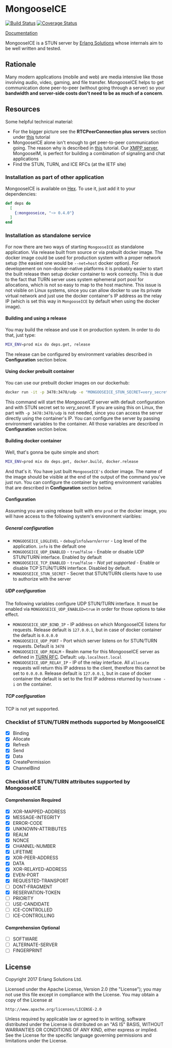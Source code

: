 # MongooseICE

[![Build Status][BUILD BADGE]][BUILD LINK]
[![Coverage Status][COVERAGE BADGE]][COVERAGE LINK]

[Documentation](https://hexdocs.pm/mongooseice/0.4.0)

MongooseICE is a STUN server by [Erlang Solutions][OUR SITE] whose internals aim to be well written and tested.

## Rationale

Many modern applications (mobile and web) are media intensive like those involving audio, video, gaming, and file transfer.
MongooseICE helps to get communication done peer-to-peer (without going through a server) so your **bandwidth and server-side costs don't need to be as much of a concern**.

## Resources

Some helpful technical material:

* For the bigger picture see the **RTCPeerConnection plus servers** section under [this][OVERVIEW] tutorial
* MongooseICE alone isn't enough to get peer-to-peer communication going.
The reason why is described in [this][SIGNALING] tutorial.
Our [XMPP server][MONGOOSE], MongooseIM, is perfect for building a combination of signaling and chat applications
* Find the STUN, TURN, and ICE RFCs (at the IETF site)

### Installation as part of other application

MongooseICE is available on [Hex](https://hex.pm/packages/mongooseice). To use it, just add it to your dependencies:

```elixir
def deps do
  [
    {:mongooseice, "~> 0.4.0"}
  ]
end
```

### Installation as standalone service

For now there are two ways of starting `MongooseICE` as standalone application. Via release built from
source or via prebuilt docker image. The docker image could be used for production system with a proper
network setup (the easiest one would be `--net=host` docker option). For developement on non-docker-native platforms
it is probably easier to start the built release then setup docker container to work correctly.
This is due to the fact that TURN server uses system ephemeral port pool for allocations, which is
not so easy to map to the host machine. This issue is not visible on Linux systems, since you
can allow docker to use its private virtual network and just use the docker container's IP address
as the relay IP (which is set this way in `MongooseICE` by default when using the docker image).

#### Building and using a release

You may build the release and use it on production system. In order to do that, just type:

```bash
MIX_ENV=prod mix do deps.get, release
```

The release can be configured by environment variables described in **Configuration** section below.

#### Using docker prebuilt container

You can use our prebuilt docker images on our dockerhub:

```bash
docker run -it -p 3478:3478/udp -e "MONGOOSEICE_STUN_SECRET=very_secret" mongooseim/mongooseice
```

This command will start the *MongooseICE* server with default configuration and with STUN secret set
to *very_secret*. If you are using this on Linux, the part with `-p 3478:3478/udp` is not needed, since
you can access the server directly using the container's IP. You can configure the server by passing
environment variables to the container. All those variables are described in **Configuration** section below.

#### Building docker container

Well, that's gonna be quite simple and short:

```bash
MIX_ENV=prod mix do deps.get, docker.build, docker.release
```

And that's it. You have just built `MongooseICE's` docker image. The name of the image should be
visible at the end of the output of the command you've just run. You can configure the container by
setting environment variables that are described in **Configuration** section below.

#### Configuration

Assuming you are using release built with env `prod` or the docker image, you will have access to
the following system's environment viaribles:

##### General configuration

* `MONGOOSEICE_LOGLEVEL` - `debug`/`info`/`warn`/`error` - Log level of the application. `info` is the default one
* `MONGOOSEICE_UDP_ENABLED` - `true`/`false` - Enable or disable UDP STUN/TURN interface. Enabled by default
* `MONGOOSEICE_TCP_ENABLED` - `true`/`false` - *Not yet supported* - Enable or disable TCP STUN/TURN interface. Disabled by default.
* `MONGOOSEICE_STUN_SECRET` - Secret that STUN/TURN clients have to use to authorize with the server

##### UDP configuration

The following variables configure UDP STUN/TURN interface. It must be enabled via `MONGOOSEICE_UDP_ENABLED=true` in order for those options to take effect.

* `MONGOOSEICE_UDP_BIND_IP` - IP address on which MongooseICE listens for requests. Release default is `127.0.0.1`, but in case of docker container the default is `0.0.0.0`
* `MONGOOSEICE_UDP_PORT` - Port which server listens on for STUN/TURN requests. Default is `3478`
* `MONGOOSEICE_UDP_REALM` - Realm name for this MongooseICE server as defined in [TURN RFC](https://tools.ietf.org/rfc/rfc5766.txt). Default: `udp.localhost.local`
* `MONGOOSEICE_UDP_RELAY_IP` - IP of the relay interface. All `allocate` requests will return this IP address to the client, therefore this cannot be set to `0.0.0.0`. Release default is `127.0.0.1`, but in case of docker container the default is set to the first IP address returned by `hostname -i` on the container.

##### TCP configuration

TCP is not yet supported.

### Checklist of STUN/TURN methods supported by MongooseICE

- [x] Binding
- [x] Allocate
- [x] Refresh
- [x] Send
- [x] Data
- [x] CreatePermission
- [x] ChannelBind

### Checklist of STUN/TURN attributes supported by MongooseICE

#### Comprehension Required

- [x] XOR-MAPPED-ADDRESS
- [x] MESSAGE-INTEGRITY
- [x] ERROR-CODE
- [x] UNKNOWN-ATTRIBUTES
- [x] REALM
- [x] NONCE
- [x] CHANNEL-NUMBER
- [x] LIFETIME
- [x] XOR-PEER-ADDRESS
- [x] DATA
- [x] XOR-RELAYED-ADDRESS
- [x] EVEN-PORT
- [x] REQUESTED-TRANSPORT
- [ ] DONT-FRAGMENT
- [x] RESERVATION-TOKEN
- [ ] PRIORITY
- [ ] USE-CANDIDATE
- [ ] ICE-CONTROLLED
- [ ] ICE-CONTROLLING

#### Comprehension Optional

- [ ] SOFTWARE
- [ ] ALTERNATE-SERVER
- [ ] FINGERPRINT

## License

Copyright 2017 Erlang Solutions Ltd.

Licensed under the Apache License, Version 2.0 (the "License");
you may not use this file except in compliance with the License.
You may obtain a copy of the License at

    http://www.apache.org/licenses/LICENSE-2.0

Unless required by applicable law or agreed to in writing, software
distributed under the License is distributed on an "AS IS" BASIS,
WITHOUT WARRANTIES OR CONDITIONS OF ANY KIND, either express or implied.
See the License for the specific language governing permissions and
limitations under the License.

[BUILD BADGE]: https://travis-ci.org/esl/MongooseICE.svg?branch=master
[BUILD LINK]: https://travis-ci.org/esl/MongooseICE

[COVERAGE BADGE]: https://coveralls.io/repos/github/esl/MongooseICE/badge.svg
[COVERAGE LINK]: https://coveralls.io/github/esl/MongooseICE

[OUR SITE]: https://www.erlang-solutions.com/

[OVERVIEW]: https://www.html5rocks.com/en/tutorials/webrtc/basics/#toc-rtcpeerconnection
[SIGNALING]: https://www.html5rocks.com/en/tutorials/webrtc/basics/#toc-rtcpeerconnection

[MONGOOSE]: https://github.com/esl/MongooseIM
